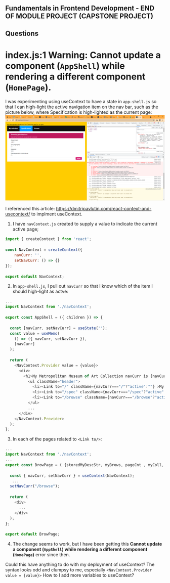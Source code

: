 ## Fundamentals in Frontend Development - END OF MODULE PROJECT (CAPSTONE PROJECT)
## Questions

# index.js:1 Warning: Cannot update a component (`AppShell`) while rendering a different component (`HomePage`).
I was experimenting using useContext to have a state in `app-shell.js` so that I can high-light the active 
navigation item on the nav bar, such as the picture below, where Specification is high-lighted as the current page:
![screenshot](./app.png)

I referenced this article: https://dmitripavlutin.com/react-context-and-usecontext/ to implment useContext.

1. I have `navContext.js` created to supply a value to indicate the current active page;
```js
import { createContext } from 'react';

const NavContext = createContext({
    navCurr: '',
    setNavCurr: () => {}
});

export default NavContext;
```

2. In `app-shell.js`, I pull out `navCurr` so that I know which of the <Link to/> item I should high-light as actve:

```js
...
import NavContext from './navContext';

export const AppShell = ({ children }) => {

  const [navCurr, setNavCurr] = useState(''); 
  const value = useMemo(
    () => ({ navCurr, setNavCurr }),
    [navCurr]
  );

  return (
    <NavContext.Provider value = {value}>
      <div>
        <h1>My Metropolitan Museum of Art Collection navCurr is {navCurr}</h1>
          <ul className="header">
            <li><Link to="/" className={navCurr==="/"?"active":""} >My collection</Link></li>
            <li><Link to="/spec" className={navCurr==="/spec"?"active":""} >Specifications</Link></li>
            <li><Link to="/browse" className={navCurr==="/browse"?"active":""} >Browse</Link></li>
          </ul>
		  ...
      </div>
    </NavContext.Provider>
  );
};
```
3. In each of the pages related to `<Link to/>`:
```js
...
import NavContext from './navContext';
...
export const BrowPage = ( {storedMyDescStr, myBrows, pageCnt , myColl, setMyColl, pageNum, setPageNum } ) => {

  const { navCurr, setNavCurr } = useContext(NavContext);
   ...
  setNavCurr("/browse");

  return (
    <div>
      ...
    </div>
  );
};
 
export default BrowPage;
```

4. The change seems to work, but I have been getting this **Cannot update a component (`AppShell`) while rendering a different component (`HomePage`)** error since then.

Could this have anything to do with my deployment of useContext?  The syntax looks odd and clumpsy to me, especially `<NavContext.Provider value = {value}>`
How to I add more variables to useContext?
